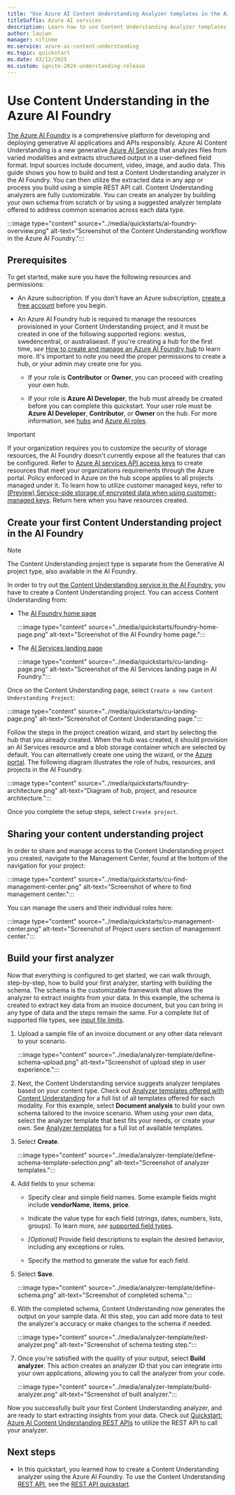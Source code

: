 ```yaml
---
title: "Use Azure AI Content Understanding Analyzer templates in the Azure AI Foundry"
titleSuffix: Azure AI services
description: Learn how to use Content Understanding Analyzer templates in Azure AI Foundry portal
author: laujan
manager: nitinme
ms.service: azure-ai-content-understanding
ms.topic: quickstart
ms.date: 03/12/2025
ms.custom: ignite-2024-understanding-release
---
```


# Use Content Understanding in the Azure AI Foundry

[The Azure AI Foundry](https://azure.microsoft.com/en-us/products/ai-foundry) is a comprehensive platform for developing and deploying generative AI applications and APIs responsibly. Azure AI Content Understanding is a new generative [Azure AI Service](../../what-are-ai-services.md) that analyzes files from varied modalities and extracts structured output in a user-defined field format. Input sources include document, video, image, and audio data. This guide shows you how to build and test a Content Understanding analyzer in the AI Foundry. You can then utilize the extracted data in any app or process you build using a simple REST API call. Content Understanding analyzers are fully customizable. You can create an analyzer by building your own schema from scratch or by using a suggested analyzer template offered to address common scenarios across each data type.

  :::image type="content" source="../media/quickstarts/ai-foundry-overview.png" alt-text="Screenshot of the Content Understanding workflow in the Azure AI Foundry.":::

## Prerequisites

To get started, make sure you have the following resources and permissions:

* An Azure subscription. If you don't have an Azure subscription, [create a free account](https://azure.microsoft.com/free/) before you begin.

* An Azure AI Foundry hub is required to manage the resources provisioned in your Content Understanding project, and it must be created in one of the following supported regions: westus, swedencentral, or australiaeast. If you're creating a hub for the first time, *see* [How to create and manage an Azure AI Foundry hub](../../../ai-foundry/how-to/create-azure-ai-resource.md?tabs=portal) to learn more. It's important to note you need the proper permissions to create a hub, or your admin may create one for you.

  * If your role is **Contributor** or **Owner**, you can proceed with creating your own hub.

  * If your role is **Azure AI Developer**, the hub must already be created before you can complete this quickstart. Your user role must be **Azure AI Developer**, **Contributor**, or **Owner** on the hub. For more information, see [hubs](../../../ai-foundry/concepts/ai-resources.md) and [Azure AI roles](../../../ai-foundry/concepts/rbac-ai-foundry.md).

> [!IMPORTANT]
> If your organization requires you to customize the security of storage resources, the AI Foundry doesn't currently expose all the features that can be configured. Refer to [Azure AI services API access keys](../../../ai-foundry/concepts/encryption-keys-portal.md) to create resources that meet your organizations requirements through the Azure portal. Policy enforced in Azure on the hub scope applies to all projects managed under it. To learn how to utilize customer managed keys, refer to [(Preview) Service-side storage of encrypted data when using customer-managed keys](../../../ai-foundry/concepts/encryption-keys-portal.md#preview-service-side-storage-of-encrypted-data-when-using-customer-managed-keys). Return here when you have resources created.

## Create your first Content Understanding project in the AI Foundry

> [!NOTE]
> The Content Understanding project type is separate from the Generative AI project type, also available in the AI Foundry.

In order to try out [the Content Understanding service in the AI Foundry](https://aka.ms/ai-services-landing), you have to create a Content Understanding project. You can access Content Understanding from:

* The [AI Foundry home page](https://ai.azure.com/)

   :::image type="content" source="../media/quickstarts/foundry-home-page.png" alt-text="Screenshot of the AI Foundry home page.":::

* The [AI Services landing page](https://aka.ms/cu-landing)

   :::image type="content" source="../media/quickstarts/cu-landing-page.png" alt-text="Screenshot of the AI Services landing page in AI Foundry.":::

Once on the Content Understanding page, select `Create a new Content Understanding Project`:

   :::image type="content" source="../media/quickstarts/cu-landing-page.png" alt-text="Screenshot of Content Understanding page.":::

 Follow the steps in the project creation wizard, and start by selecting the hub that you already created. When the hub was created, it should provision an AI Services resource and a blob storage container which are selected by default. You can alternatively create one using the wizard, or the [Azure portal](../how-to/create-multi-service-resource.md). The following diagram illustrates the role of hubs, resources, and projects in the AI Foundry.

   :::image type="content" source="../media/quickstarts/foundry-architecture.png" alt-text="Diagram of hub, project, and resource architecture.":::

 Once you complete the setup steps, select `Create project`.

 ## Sharing your content understanding project

In order to share and manage access to the Content Understanding project you created, navigate to the Management Center, found at the bottom of the navigation for your project:

  :::image type="content" source="../media/quickstarts/cu-find-management-center.png" alt-text="Screenshot of where to find management center.":::


You can manage the users and their individual roles here:

   :::image type="content" source="../media/quickstarts/cu-management-center.png" alt-text="Screenshot of Project users section of management center.":::

## Build your first analyzer

Now that everything is configured to get started, we can walk through, step-by-step, how to build your first analyzer, starting with building the schema. The schema is the customizable framework that allows the analyzer to extract insights from your data. In this example, the schema is created to extract key data from an invoice document, but you can bring in any type of data and the steps remain the same. For a complete list of supported file types, see [input file limits](../service-limits.md#input-file-limits).

1. Upload a sample file of an invoice document or any other data relevant to your scenario.

   :::image type="content" source="../media/analyzer-template/define-schema-upload.png" alt-text="Screenshot of upload step in user experience.":::

1. Next, the Content Understanding service suggests analyzer templates based on your content type. Check out [Analyzer templates offered with Content Understanding](../concepts/analyzer-templates.md) for a full list of all templates offered for each modality. For this example, select **Document analysis** to build your own schema tailored to the invoice scenario. When using your own data, select the analyzer template that best fits your needs, or create your own. See [Analyzer templates](../concepts/analyzer-templates.md) for a full list of available templates.

1. Select **Create**.

   :::image type="content" source="../media/analyzer-template/define-schema-template-selection.png" alt-text="Screenshot of analyzer templates.":::

1. Add fields to your schema:

    * Specify clear and simple field names. Some example fields might include **vendorName**, **items**, **price**.

    * Indicate the value type for each field (strings, dates, numbers, lists, groups). To learn more, *see* [supported field types](../service-limits.md#field-type-limits).

    * *[Optional]* Provide field descriptions to explain the desired behavior, including any exceptions or rules.

    * Specify the method to generate the value for each field.

1. Select **Save**.

   :::image type="content" source="../media/analyzer-template/define-schema.png" alt-text="Screenshot of completed schema.":::

1. With the completed schema, Content Understanding now generates the output on your sample data. At this step, you can add more data to test the analyzer's accuracy or make changes to the schema if needed.

   :::image type="content" source="../media/analyzer-template/test-analyzer.png" alt-text="Screenshot of schema testing step.":::

1. Once you're satisfied with the quality of your output, select **Build analyzer**. This action creates an analyzer ID that you can integrate into your own applications, allowing you to call the analyzer from your code.

   :::image type="content" source="../media/analyzer-template/build-analyzer.png" alt-text="Screenshot of built analyzer.":::

Now you successfully built your first Content Understanding analyzer, and are ready to start extracting insights from your data. Check out [Quickstart: Azure AI Content Understanding REST APIs](./use-rest-api.md) to utilize the REST API to call your analyzer.


## Next steps

 * In this quickstart, you learned how to create a Content Understanding analyzer using the Azure AI Foundry. To use the Content Understanding [REST API](/rest/api/contentunderstanding/operation-groups?view=rest-contentunderstanding-2024-12-01-preview&preserve-view=true), see the [REST API quickstart](use-rest-api.md).

